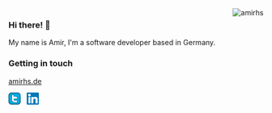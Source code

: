 <img align ="right" src="https://komarev.com/ghpvc/?username=amirhs&label=Profile%20views&color=0e75b6&style=flat" alt="amirhs">

### Hi there! 👋

My name is Amir, I'm a software developer based in Germany.


### Getting in touch

[amirhs.de](http://amirhs.de)

<a href="https://twitter.com/amir_hosseeini" title="Follow me on Twitter">
  <img
    width="24"
    alt="Follow me on Twitter"
    src="https://raw.githubusercontent.com/amirhs/amirhs/293830be5778efa2c52b4080e8c8399ddfe31ea6/twitter.svg"
  /></a>
&nbsp;
<a href="https://www.linkedin.com/in/hosseini-amir/" title="Follow me on LinkedIn">
  <img
    width="24"
    alt="Follow me on LinkedIn"
    src="https://raw.githubusercontent.com/amirhs/amirhs/293830be5778efa2c52b4080e8c8399ddfe31ea6/linkedin.svg"
  /></a>
